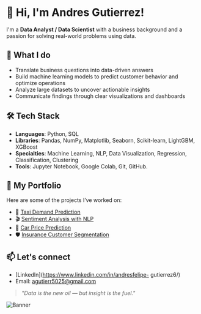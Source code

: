 # 👋 Hi, I'm Andres Gutierrez!

I'm a **Data Analyst / Data Scientist** with a business background and a passion for solving real-world problems using data.

## 🧠 What I do
- Translate business questions into data-driven answers
- Build machine learning models to predict customer behavior and optimize operations
- Analyze large datasets to uncover actionable insights
- Communicate findings through clear visualizations and dashboards

## 🛠️ Tech Stack
- **Languages**: Python, SQL
- **Libraries**: Pandas, NumPy, Matplotlib, Seaborn, Scikit-learn, LightGBM, XGBoost
- **Specialties**: Machine Learning, NLP, Data Visualization, Regression, Classification, Clustering
- **Tools**: Jupyter Notebook, Google Colab, Git, GitHub.

## 💼 My Portfolio
Here are some of the projects I’ve worked on:
- 🚖 [Taxi Demand Prediction](https://github.com/Andresfe6/sweet-lift-taxi-demand-prediction)
- 🎬 [Sentiment Analysis with NLP](https://github.com/Andresfe6/film-junky-sentiment-analysis)
- 🚗 [Car Price Prediction](https://github.com/Andresfe6/used-cars-price-prediction)
- 🛡️ [Insurance Customer Segmentation](https://github.com/Andresfe6/insurance-client-clustering)



## 📫 Let's connect
- [LinkedIn](https://www.linkedin.com/in/andresfelipe-
gutierrez6/)
- Email: agutierr5025@gmail.com

> *"Data is the new oil — but insight is the fuel."*

![Banner](https://link-to-your-banner-image.jpg)
